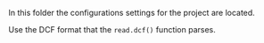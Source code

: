In this folder the configurations settings for the project are located. 

Use the DCF format that the `read.dcf()` function parses.
